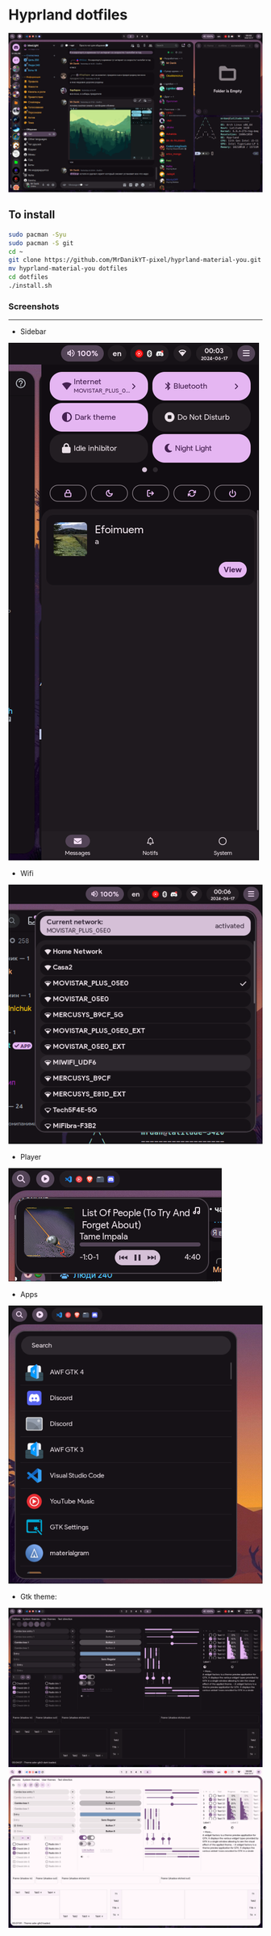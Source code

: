 # Hyprland dotfiles

[![Screenshot](screenshots/screenshot1.png "Screenshot")](screenshots/screenshot1.png)

## To install

```sh
sudo pacman -Syu
sudo pacman -S git
cd ~
git clone https://github.com/MrDanikYT-pixel/hyprland-material-you.git
mv hyprland-material-you dotfiles
cd dotfiles
./install.sh
```

### Screenshots

-------

- Sidebar
  
[![Screenshot](screenshots/sidebar.png "Sidebar")](screenshots/sidebar.png)

- Wifi
  
[![Screenshot](screenshots/wifi.png "Wifi")](screenshots/wifi.png)

- Player
  
[![Screenshot](screenshots/player.png "Player")](screenshots/player.png)

- Apps
  
[![Screenshot](screenshots/apps-menu.png "Apps")](screenshots/apps-menu.png)

- Gtk theme:
  
[![Screenshot](screenshots/gtk-theme.png "Dark gtk theme")](screenshots/gtk-theme.png)
[![Screenshot](screenshots/light-theme.png "Light gtk theme")](screenshots/light-theme.png)
